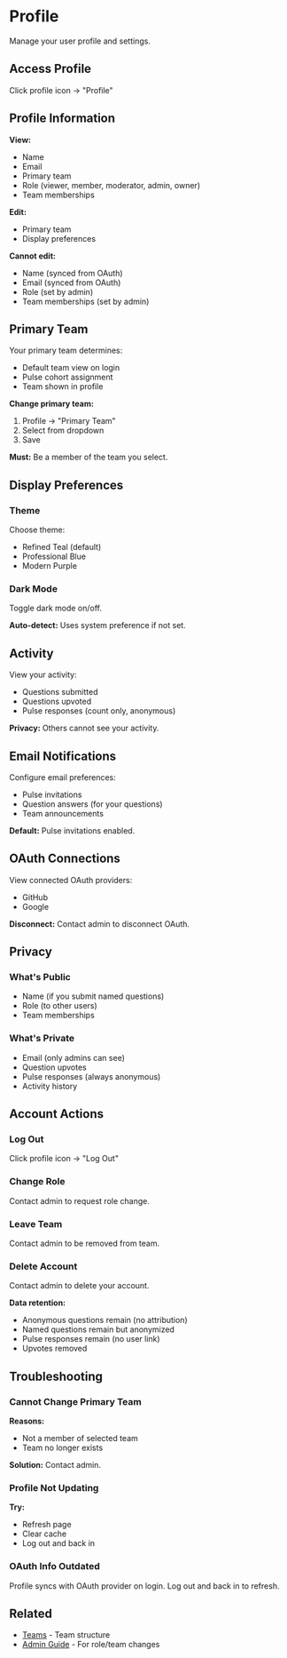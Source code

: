 # Profile

Manage your user profile and settings.

## Access Profile

Click profile icon → "Profile"

## Profile Information

**View:**
- Name
- Email
- Primary team
- Role (viewer, member, moderator, admin, owner)
- Team memberships

**Edit:**
- Primary team
- Display preferences

**Cannot edit:**
- Name (synced from OAuth)
- Email (synced from OAuth)
- Role (set by admin)
- Team memberships (set by admin)

## Primary Team

Your primary team determines:
- Default team view on login
- Pulse cohort assignment
- Team shown in profile

**Change primary team:**
1. Profile → "Primary Team"
2. Select from dropdown
3. Save

**Must:** Be a member of the team you select.

## Display Preferences

### Theme

Choose theme:
- Refined Teal (default)
- Professional Blue
- Modern Purple

### Dark Mode

Toggle dark mode on/off.

**Auto-detect:** Uses system preference if not set.

## Activity

View your activity:
- Questions submitted
- Questions upvoted
- Pulse responses (count only, anonymous)

**Privacy:** Others cannot see your activity.

## Email Notifications

Configure email preferences:
- Pulse invitations
- Question answers (for your questions)
- Team announcements

**Default:** Pulse invitations enabled.

## OAuth Connections

View connected OAuth providers:
- GitHub
- Google

**Disconnect:** Contact admin to disconnect OAuth.

## Privacy

### What's Public

- Name (if you submit named questions)
- Role (to other users)
- Team memberships

### What's Private

- Email (only admins can see)
- Question upvotes
- Pulse responses (always anonymous)
- Activity history

## Account Actions

### Log Out

Click profile icon → "Log Out"

### Change Role

Contact admin to request role change.

### Leave Team

Contact admin to be removed from team.

### Delete Account

Contact admin to delete your account.

**Data retention:**
- Anonymous questions remain (no attribution)
- Named questions remain but anonymized
- Pulse responses remain (no user link)
- Upvotes removed

## Troubleshooting

### Cannot Change Primary Team

**Reasons:**
- Not a member of selected team
- Team no longer exists

**Solution:** Contact admin.

### Profile Not Updating

**Try:**
- Refresh page
- Clear cache
- Log out and back in

### OAuth Info Outdated

Profile syncs with OAuth provider on login. Log out and back in to refresh.

## Related

- [Teams](teams.md) - Team structure
- [Admin Guide](../admin/overview.md) - For role/team changes

